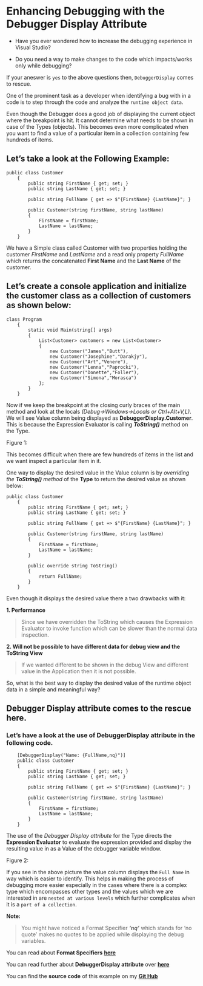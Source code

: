 # Enhancing Debugging with the Debugger Display Attribute


- Have you ever wondered how to increase the debugging experience in Visual Studio?

- Do you need a way to make changes to the code which impacts/works only while debugging?

If your aneswer is ``yes`` to the above questions then,    ``DebuggerDisplay`` comes to rescue.

One of the prominent task as a developer when identifying a bug with in a code is to step through the code and analyze the ``runtime object data``.

Even though the Debugger does a good job of displaying the current object where the breakpoint is hit. It cannot determine what needs to be shown in case of the Types (objects). This becomes even more complicated when you want to find a value of a particular item in a collection containing few hundreds of items.

## Let’s take a look at the Following Example: ##
```
public class Customer
    {
        public string FirstName { get; set; }
        public string LastName { get; set; }
 
        public string FullName { get => $"{FirstName} {LastName}"; }
 
        public Customer(string firstName, string lastName)
        {
            FirstName = firstName;
            LastName = lastName;
        }
    }
```

We have a Simple class called Customer with two properties holding the customer _FirstName_ and _LastName_ and a read only property _FullName_ which returns the concatenated **First Name** and the **Last Name** of the customer. 

## Let’s create a console application and initialize the customer class as a collection of customers as shown below: ##

```
class Program
    {
        static void Main(string[] args)
        {
            List<Customer> customers = new List<Customer>
            {
                new Customer("James","Butt"),
                new Customer("Josephine","Darakjy"),
                new Customer("Art","Venere"),
                new Customer("Lenna","Paprocki"),
                new Customer("Donette","Foller"),
                new Customer("Simona","Morasca")
            };
        }
    }
```
Now if we keep the breakpoint at the closing curly braces of the main method and look at the locals _(Debug->Windows->Locals or Ctrl+Alt+V,L)_. We will see Value column being displayed as **DebuggerDisplay.Customer**. This is because the Expression Evaluator is calling **_ToString()_** method on the Type.

Figure 1:

This becomes difficult when there are few hundreds of items in the list and we want inspect a particular   item in it. 

One way to display the desired value in the Value column is by _overriding the **ToString()** method_ of the **Type** to return the desired value as shown below:
```
public class Customer
    {
        public string FirstName { get; set; }
        public string LastName { get; set; }
 
        public string FullName { get => $"{FirstName} {LastName}"; }
 
        public Customer(string firstName, string lastName)
        {
            FirstName = firstName;
            LastName = lastName;
        }
 
        public override string ToString()
        {
            return FullName;
        }
    }
```

Even though it displays the desired value there a two drawbacks with it:

**1.    Performance**
>Since we have overridden the ToString which causes the Expression Evaluator to invoke             function which can be slower than the normal data inspection. 

**2.	 Will not be possible to have different data for debug view and the ToString View**
>If we wanted different to be shown in the debug View and different value in the Application then it is not possible.

So, what is the best way to display the desired value of the runtime object data in a simple and meaningful way?

## Debugger Display attribute comes to the rescue here. ##

### Let’s have a look at the use of DebuggerDisplay attribute in the following code. ###
```
    [DebuggerDisplay("Name: {FullName,nq}")]
    public class Customer
    {
        public string FirstName { get; set; }
        public string LastName { get; set; }
 
        public string FullName { get => $"{FirstName} {LastName}"; }
 
        public Customer(string firstName, string lastName)
        {
            FirstName = firstName;
            LastName = lastName;
        }
    }
 ```

 The use of the _Debugger Display attribute_ for the Type directs the **Expression Evaluator** to evaluate the expression provided and display the resulting value in as a Value of the debugger variable window.

 Figure 2:

 If you see in the above picture the value column displays the ``Full Name`` in way which is easier to identify. This helps in making the process of debugging more easier especially in the cases where there is a complex type which encompasses other types and the values which we are interested in are ``nested at various levels`` which further complicates when it is a ``part of a collection``.

 **Note:** 
 > You might have noticed a Format Specifier **_‘nq’_** which stands for ‘no quote’ makes no quotes to be applied while displaying the debug variables.

 You can read about **Format Specifiers** [**here**](https://msdn.microsoft.com/en-us/library/e514eeby.aspx) 
 
You can read further about **DebuggerDisplay attribute** over <a href=https://docs.microsoft.com/en-us/dotnet/framework/debug-trace-profile/enhancing-debugging-with-the-debugger-display-attributes target=”_blank”>**here**</a>

You can find the **source code** of this example on my <a href=https://github.com/mkalkere/DebuggerDisplay.git target=”_blank”>**Git Hub**</a>


